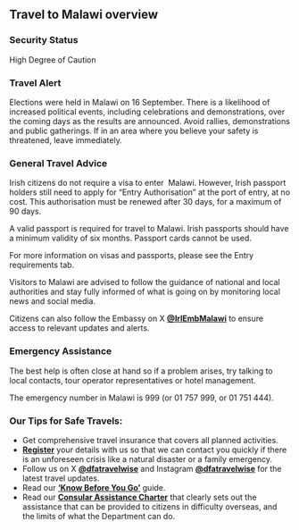 ## Travel to Malawi overview

### **Security Status**

High Degree of Caution

### **Travel Alert**

Elections were held in Malawi on 16 September. There is a likelihood of increased political events, including celebrations and demonstrations, over the coming days as the results are announced. Avoid rallies, demonstrations and public gatherings. If in an area where you believe your safety is threatened, leave immediately.

### **General Travel Advice**

Irish citizens do not require a visa to enter  Malawi. However, Irish passport holders still need to apply for “Entry Authorisation” at the port of entry, at no cost. This authorisation must be renewed after 30 days, for a maximum of 90 days.

A valid passport is required for travel to Malawi. Irish passports should have a minimum validity of six months. Passport cards cannot be used.

For more information on visas and passports, please see the Entry requirements tab.

Visitors to Malawi are advised to follow the guidance of national and local authorities and stay fully informed of what is going on by monitoring local news and social media.

Citizens can also follow the Embassy on X [**@IrlEmbMalawi**](https://twitter.com/IrlEmbMalawi/) to ensure access to relevant updates and alerts.

### **Emergency Assistance**

The best help is often close at hand so if a problem arises, try talking to local contacts, tour operator representatives or hotel management.

The emergency number in Malawi is 999 (or 01 757 999, or 01 751 444).

### **Our Tips for Safe Travels:**

* Get comprehensive travel insurance that covers all planned activities.
* [**Register**](https://www.ireland.ie/en/dfa/overseas-travel/citizens-registration/) your details with us so that we can contact you quickly if there is an unforeseen crisis like a natural disaster or a family emergency.
* Follow us on X [**@dfatravelwise**](https://www.twitter.com/DFATravelWise) and Instagram [**@dfatravelwise**](https://www.instagram.com/dfatravelwise/) for the latest travel updates.
* Read our [**‘Know Before You Go’**](https://www.ireland.ie/en/dfa/overseas-travel/know-before-you-go-/) guide.
* Read our [**Consular Assistance Charter**](https://www.ireland.ie/en/dfa/overseas-travel/assistance-abroad/consular-assistance-charter/) that clearly sets out the assistance that can be provided to citizens in difficulty overseas, and the limits of what the Department can do.